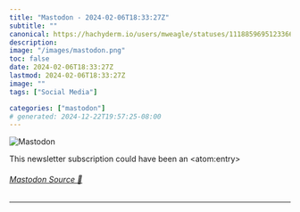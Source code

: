 ```yaml
---
title: "Mastodon - 2024-02-06T18:33:27Z"
subtitle: ""
canonical: https://hachyderm.io/users/mweagle/statuses/111885969512336677
description:
image: "/images/mastodon.png"
toc: false
date: 2024-02-06T18:33:27Z
lastmod: 2024-02-06T18:33:27Z
image: ""
tags: ["Social Media"]

categories: ["mastodon"]
# generated: 2024-12-22T19:57:25-08:00
---
```

![Mastodon](/images/mastodon.png)

<p>This newsletter subscription could have been an &lt;atom:entry&gt;</p>


###### [Mastodon Source 🐘](https://hachyderm.io/@mweagle/111885969512336677)

___
